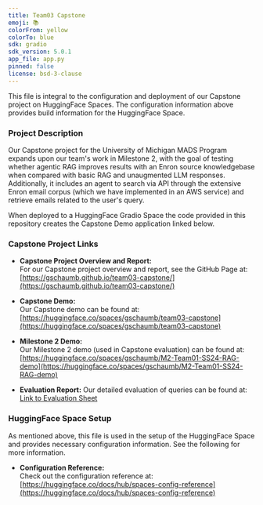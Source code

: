 ```yaml
---
title: Team03 Capstone
emoji: 📚
colorFrom: yellow
colorTo: blue
sdk: gradio
sdk_version: 5.0.1
app_file: app.py
pinned: false
license: bsd-3-clause
---
```


This file is integral to the configuration and deployment of our Capstone project on HuggingFace Spaces. The configuration information above provides build information for the HuggingFace Space. 

### Project Description

 Our Capstone project for the University of Michigan MADS Program expands upon our team's work in Milestone 2, with the goal of testing whether agentic RAG improves results with an Enron source knowledgebase when compared with basic RAG and unaugmented LLM responses. Additionally, it includes an agent to search via API through the extensive Enron email corpus (which we have implemented in an AWS service) and retrieve emails related to the user's query.

 When deployed to a HuggingFace Gradio Space the code provided in this repository creates the Capstone Demo application linked below.

### Capstone Project Links

- **Capstone Project Overview and Report:**  
  For our Capstone project overview and report, see the GitHub Page at:  
  [https://gschaumb.github.io/team03-capstone/](https://gschaumb.github.io/team03-capstone/)

- **Capstone Demo:**  
  Our Capstone demo can be found at:  
  [https://huggingface.co/spaces/gschaumb/team03-capstone](https://huggingface.co/spaces/gschaumb/team03-capstone)

- **Milestone 2 Demo:**  
  Our Milestone 2 demo (used in Capstone evaluation) can be found at:  
  [https://huggingface.co/spaces/gschaumb/M2-Team01-SS24-RAG-demo](https://huggingface.co/spaces/gschaumb/M2-Team01-SS24-RAG-demo)

- **Evaluation Report:**
  Our detailed evaluation of queries can be found at:
  <a href="https://docs.google.com/spreadsheets/d/e/2PACX-1vSazYHLTkUGFPhN0KqDidJPrdtEYcs3apmemOkPjzgAiDhl2EkmxVk55jNxtcmBArZyzzSyyAPiA6nU/pubhtml?widget=true&amp;headers=false" target="_blank">Link to Evaluation Sheet</a>
  

### HuggingFace Space Setup

As mentioned above, this file is used in the setup of the HuggingFace Space and provides necessary configuration information. See the following for more information.

- **Configuration Reference:**  
  Check out the configuration reference at:  
  [https://huggingface.co/docs/hub/spaces-config-reference](https://huggingface.co/docs/hub/spaces-config-reference)

